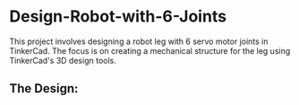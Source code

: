 # Design-Robot-with-6-Joints
This project involves designing a robot leg with 6 servo motor joints in TinkerCad. The focus is on creating a mechanical structure for the leg using TinkerCad's 3D design tools.

## The Design: 


 
